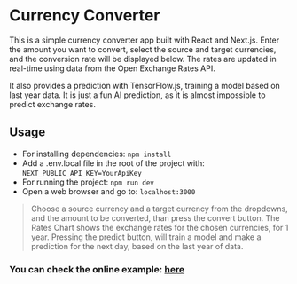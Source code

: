 # Currency Converter

This is a simple currency converter app built with React and Next.js. Enter the amount you want to convert, select the source and target currencies, and the conversion rate will be displayed below. The rates are updated in real-time using data from the Open Exchange Rates API.

It also provides a prediction with TensorFlow.js, training a model based on last year data. It is just a fun AI prediction, as it is almost impossible to predict exchange rates.

## Usage

- For installing dependencies: `npm install`
- Add a .env.local file in the root of the project with: `NEXT_PUBLIC_API_KEY=YourApiKey`
- For running the project: `npm run dev`
- Open a web browser and go to: `localhost:3000`

> Choose a source currency and a target currency from the dropdowns, and the amount to be converted, than press the convert button.
> The Rates Chart shows the exchange rates for the chosen currencies, for 1 year.
> Pressing the predict button, will train a model and make a prediction for the next day, based on the last year of data.

### You can check the online example: [here](https://currency-converter-eight-tawny.vercel.app/)
